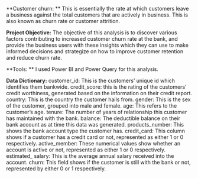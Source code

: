 **Customer churn: **
This is essentially the rate at which customers leave a business against the total customers that are actively in business. This is also known as churn rate or customer attrition.

**Project Objective:**
The objective of this analysis is to discover various factors contributing to increased customer churn rate at the bank, and provide the business users with these insights which they can use to make informed decisions and strategize on how to improve customer retention and reduce churn rate.

**Tools: **
I used Power BI and Power Query for this analysis.

**Data Dictionary:**
customer_id: This is the customers’ unique id which identifies them bankwide.
credit_score: this is the rating of the customers’ credit worthiness, generated based on the information on their credit report.
country: This is the country the customer hails from.
gender: This is the sex of the customer, grouped into male and female.
age: This refers to the customer’s age.
tenure: The number of years of relationship this customer has maintained with the bank.
balance: The deductible balance on their bank account as at time this data was generated.
products_number: This shows the bank account type the customer has.
credit_card: This column shows if a customer has a credit card or not, represented as either 1 or 0 respectively.
active_member: These numerical values show whether an account is active or not, represented as either 1 or 0 respectively.
estimated_ salary: This is the average annual salary received into the account.
churn: This field shows if the customer is still with the bank or not, represented by either 0 or 1 respectively.
